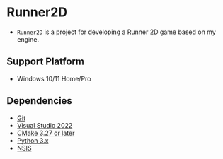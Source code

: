 # Runner2D
- `Runner2D` is a project for developing a Runner 2D game based on my engine.

## Support Platform
- Windows 10/11 Home/Pro

## Dependencies
- [Git](https://git-scm.com/)
- [Visual Studio 2022](https://visualstudio.microsoft.com/ko/)
- [CMake 3.27 or later](https://cmake.org/)
- [Python 3.x](https://www.python.org/)
- [NSIS](https://nsis.sourceforge.io/Download)
